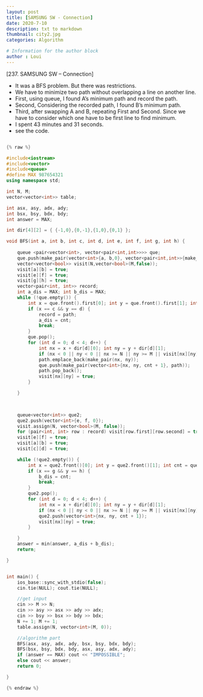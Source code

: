 ```yaml
---
layout: post
title: [SAMSUNG SW - Connection]
date: 2020-7-10
description: txt to markdown
thumbnail: city2.jpg
categories: Algorithm

# Information for the author block
author : Loui
---
```


﻿[237. SAMSUNG SW – Connection]
- It was a BFS problem. But there was restrictions.
- We have to minimize two path without overlapping a line on another line.
- First, using queue, I found A’s minimum path and record the path.
- Second, Considering the recorded path, I found B’s minimum path.
- Third, after swapping A and B, repeating First and Second. Since we have to consider which one have to be first line to find minimum.
- I spent 43 minutes and 31 seconds.
- see the code.

```cpp

{% raw %}

#include<iostream>
#include<vector>
#include<queue>
#define MAX 987654321
using namespace std;

int N, M;
vector<vector<int>> table;

int asx, asy, adx, ady;
int bsx, bsy, bdx, bdy;
int answer = MAX;

int dir[4][2] = { {-1,0},{0,-1},{1,0},{0,1} };

void BFS(int a, int b, int c, int d, int e, int f, int g, int h) {
	
	queue <pair<vector<int>, vector<pair<int,int>>>> que;
	que.push(make_pair(vector<int>{a, b,0}, vector<pair<int,int>>{make_pair(a,b)})); //pair of (current position vector with move count) , (all the shell passed)
	vector<vector<bool>> visit(N,vector<bool>(M,false));
	visit[a][b] = true;
	visit[e][f] = true;
	visit[g][h] = true;
	vector<pair<int, int>> record;
	int a_dis = MAX; int b_dis = MAX;
	while (!que.empty()) {
		int x = que.front().first[0]; int y = que.front().first[1]; int cnt = que.front().first[2]; vector<pair<int, int>> path = que.front().second;
		if (x == c && y == d) {
			record = path;
			a_dis = cnt;
			break;
		}
		que.pop();
		for (int d = 0; d < 4; d++) {
			int nx = x + dir[d][0]; int ny = y + dir[d][1];
			if (nx < 0 || ny < 0 || nx >= N || ny >= M || visit[nx][ny] == true) continue;
			path.emplace_back(make_pair(nx, ny));
			que.push(make_pair(vector<int>{nx, ny, cnt + 1}, path));
			path.pop_back();
			visit[nx][ny] = true;
		}

	}
	


	queue<vector<int>> que2;
	que2.push(vector<int>{e, f, 0});
	visit.assign(N, vector<bool>(M, false));
	for (pair<int, int> row : record) visit[row.first][row.second] = true; 
	visit[e][f] = true;
	visit[a][b] = true;
	visit[c][d] = true;

	while (!que2.empty()) {
		int x = que2.front()[0]; int y = que2.front()[1]; int cnt = que2.front()[2];
		if (x == g && y == h) {
			b_dis = cnt;
			break;
		}
		que2.pop();
		for (int d = 0; d < 4; d++) {
			int nx = x + dir[d][0]; int ny = y + dir[d][1];
			if (nx < 0 || ny < 0 || nx >= N || ny >= M || visit[nx][ny] == true) continue;
			que2.push(vector<int>{nx, ny, cnt + 1});
			visit[nx][ny] = true;
		}

	}
	answer = min(answer, a_dis + b_dis);
	return;

}


int main() {
	ios_base::sync_with_stdio(false);
	cin.tie(NULL); cout.tie(NULL);

	//get input
	cin >> M >> N;
	cin >> asy >> asx >> ady >> adx;
	cin >> bsy >> bsx >> bdy >> bdx;
	N += 1; M += 1;
	table.assign(N, vector<int>(M, 0));

	//algorithm part
	BFS(asx, asy, adx, ady, bsx, bsy, bdx, bdy);
	BFS(bsx, bsy, bdx, bdy, asx, asy, adx, ady);
	if (answer == MAX) cout << "IMPOSSIBLE";
	else cout << answer;
	return 0;

}

{% endraw %}
```

